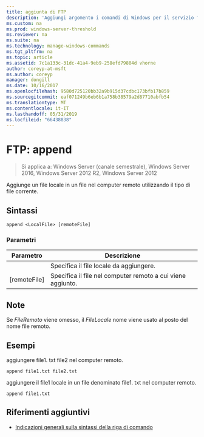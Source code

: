 ```yaml
---
title: aggiunta di FTP
description: 'Aggiungi argomento i comandi di Windows per il servizio ftp '
ms.custom: na
ms.prod: windows-server-threshold
ms.reviewer: na
ms.suite: na
ms.technology: manage-windows-commands
ms.tgt_pltfrm: na
ms.topic: article
ms.assetid: 7c1a133c-31dc-41a4-9eb9-258efd79804d vhorne
author: coreyp-at-msft
ms.author: coreyp
manager: dongill
ms.date: 10/16/2017
ms.openlocfilehash: 9580d725120bb32a9b915d37cdbc173bfb17b859
ms.sourcegitcommit: eaf071249b6eb6b1a758b38579a2d87710abfb54
ms.translationtype: MT
ms.contentlocale: it-IT
ms.lasthandoff: 05/31/2019
ms.locfileid: "66438838"
---
```

# <a name="ftp-append"></a>FTP: append

>Si applica a: Windows Server (canale semestrale), Windows Server 2016, Windows Server 2012 R2, Windows Server 2012

Aggiunge un file locale in un file nel computer remoto utilizzando il tipo di file corrente.   
## <a name="syntax"></a>Sintassi  
```  
append <LocalFile> [remoteFile]  
```  
### <a name="parameters"></a>Parametri  

|  Parametro   |                               Descrizione                                |
|--------------|--------------------------------------------------------------------------|
| <LocalFile>  |                     Specifica il file locale da aggiungere.                     |
| [remoteFile] | Specifica il file nel computer remoto a cui <LocalFile> viene aggiunto. |

## <a name="remarks"></a>Note  
Se *FileRemoto* viene omesso, il *FileLocale* nome viene usato al posto del nome file remoto.  
## <a name="BKMK_Examples"></a>Esempi  
aggiungere file1. txt file2 nel computer remoto.  
```  
append file1.txt file2.txt  
```  
aggiungere il file1 locale in un file denominato file1. txt nel computer remoto.  
```  
append file1.txt  
```  
## <a name="additional-references"></a>Riferimenti aggiuntivi  
-   [Indicazioni generali sulla sintassi della riga di comando](command-line-syntax-key.md)  
